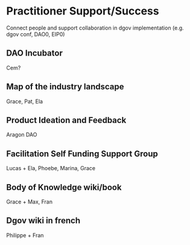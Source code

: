# Practitioner Support/Success

Connect people and support collaboration in dgov implementation \(e.g. dgov conf, DAO0, EIP0\)

## DAO Incubator

Cem?

## Map of the industry landscape

Grace, Pat, Ela

## Product Ideation and Feedback

Aragon DAO

## Facilitation Self Funding Support Group

Lucas + Ela, Phoebe, Marina, Grace

## Body of Knowledge wiki/book

Grace + Max, Fran

## Dgov wiki in french

Philippe + Fran

